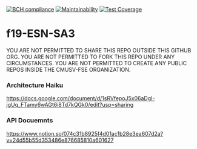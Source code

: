 [![BCH compliance](https://bettercodehub.com/edge/badge/cmusv-fse/f19-ESN-SA3?branch=master&token=f2b863007cdbb0d1669f3a323f7725f5bdbfab54)](https://bettercodehub.com/)
[![Maintainability](https://api.codeclimate.com/v1/badges/de8366755b378521a2a6/maintainability)](https://codeclimate.com/repos/5d9be3f21c08fb014e00589c/maintainability)
[![Test Coverage](https://api.codeclimate.com/v1/badges/de8366755b378521a2a6/test_coverage)](https://codeclimate.com/repos/5d9be3f21c08fb014e00589c/test_coverage)


# f19-ESN-SA3
YOU ARE NOT PERMITTED TO SHARE THIS REPO OUTSIDE THIS GITHUB ORG. YOU ARE NOT PERMITTED TO FORK THIS REPO UNDER ANY CIRCUMSTANCES. YOU ARE NOT PERMITTED TO CREATE ANY PUBLIC REPOS INSIDE THE CMUSV-FSE ORGANIZATION.

### Architecture Haiku
https://docs.google.com/document/d/1sRVfepoJ5x06aDgI-jgUq_FTamy6wAGt6i8Td7kQGk0/edit?usp=sharing

### API Docuemnts
https://www.notion.so/074c31b8925f4d01ac1b28e3ea607d2a?v=24d55b55d353486e876685810a601627
